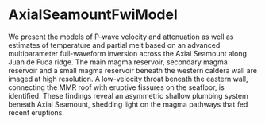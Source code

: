 # AxialSeamountFwiModel
 
We present the models of P-wave velocity and attenuation as well as estimates of temperature and partial melt based on an advanced multiparameter full-waveform inversion across the Axial Seamount along Juan de Fuca ridge. The main magma reservoir, secondary magma reservoir and a small magma reservoir beneath the western caldera wall are imaged at high resolution. A low-velocity throat beneath the eastern wall, connecting the MMR roof with eruptive fissures on the seafloor, is identified. These findings reveal an asymmetric shallow plumbing system beneath Axial Seamount, shedding light on the magma pathways that fed recent eruptions.
